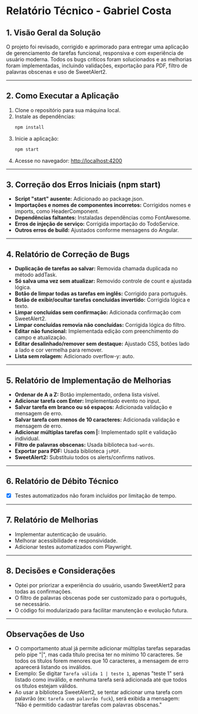 # Relatório Técnico - Gabriel Costa

## 1. Visão Geral da Solução

O projeto foi revisado, corrigido e aprimorado para entregar uma aplicação de gerenciamento de tarefas funcional, responsiva e com experiência de usuário moderna. Todos os bugs críticos foram solucionados e as melhorias foram implementadas, incluindo validações, exportação para PDF, filtro de palavras obscenas e uso de SweetAlert2.

---

## 2. Como Executar a Aplicação

1. Clone o repositório para sua máquina local.
2. Instale as dependências:
   ```bash
   npm install
   ```
3. Inicie a aplicação:
   ```bash
   npm start
   ```
4. Acesse no navegador: [http://localhost:4200](http://localhost:4200)

---

## 3. Correção dos Erros Iniciais (npm start)

- **Script "start" ausente:** Adicionado ao package.json.
- **Importações e nomes de componentes incorretos:** Corrigidos nomes e imports, como HeaderComponent.
- **Dependências faltantes:** Instaladas dependências como FontAwesome.
- **Erros de injeção de serviço:** Corrigida importação do TodoService.
- **Outros erros de build:** Ajustados conforme mensagens do Angular.

---

## 4. Relatório de Correção de Bugs

- **Duplicação de tarefas ao salvar:** Removida chamada duplicada no método addTask.
- **Só salva uma vez sem atualizar:** Removido controle de count e ajustada lógica.
- **Botão de limpar todas as tarefas em inglês:** Corrigido para português.
- **Botão de exibir/ocultar tarefas concluídas invertido:** Corrigida lógica e texto.
- **Limpar concluídas sem confirmação:** Adicionada confirmação com SweetAlert2.
- **Limpar concluídas removia não concluídas:** Corrigida lógica do filtro.
- **Editar não funcional:** Implementada edição com preenchimento do campo e atualização.
- **Editar desalinhado/remover sem destaque:** Ajustado CSS, botões lado a lado e cor vermelha para remover.
- **Lista sem rolagem:** Adicionado overflow-y: auto.


---

## 5. Relatório de Implementação de Melhorias

- **Ordenar de A a Z:** Botão implementado, ordena lista visível.
- **Adicionar tarefa com Enter:** Implementado evento no input.
- **Salvar tarefa em branco ou só espaços:** Adicionada validação e mensagem de erro.
- **Salvar tarefa com menos de 10 caracteres:** Adicionada validação e mensagem de erro.
- **Adicionar múltiplas tarefas com |:** Implementado split e validação individual.
- **Filtro de palavras obscenas:** Usada biblioteca `bad-words`.
- **Exportar para PDF:** Usada biblioteca `jsPDF`.
- **SweetAlert2:** Substituiu todos os alerts/confirms nativos.

---

## 6. Relatório de Débito Técnico

- [x] Testes automatizados não foram incluídos por limitação de tempo.

---

## 7. Relatório de Melhorias

- Implementar autenticação de usuário.
- Melhorar acessibilidade e responsividade.
- Adicionar testes automatizados com Playwright.

---

## 8. Decisões e Considerações

- Optei por priorizar a experiência do usuário, usando SweetAlert2 para todas as confirmações.
- O filtro de palavras obscenas pode ser customizado para o português, se necessário.
- O código foi modularizado para facilitar manutenção e evolução futura.

---

## Observações de Uso

- O comportamento atual já permite adicionar múltiplas tarefas separadas pelo pipe "|", mas cada título precisa ter no mínimo 10 caracteres. Se todos os títulos forem menores que 10 caracteres, a mensagem de erro aparecerá listando os inválidos.
- Exemplo: Se digitar `Tarefa válida 1 | teste 1`, apenas "teste 1" será listado como inválido, e nenhuma tarefa será adicionada até que todos os títulos estejam válidos.
- Ao usar a biblioteca SweetAlert2, se tentar adicionar uma tarefa com palavrão (ex: `tarefa com palavrão fuck`), será exibida a mensagem: "Não é permitido cadastrar tarefas com palavras obscenas."